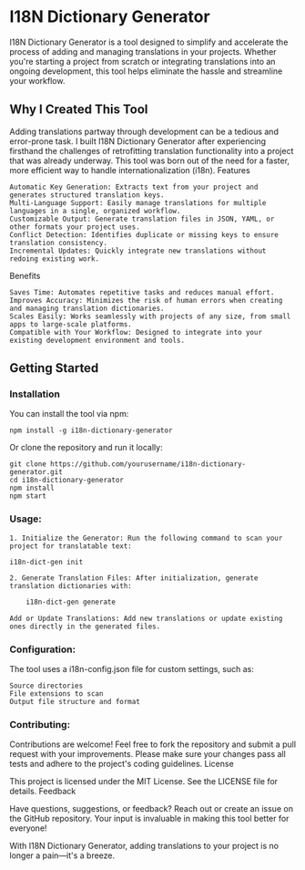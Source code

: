 # **I18N Dictionary Generator**

I18N Dictionary Generator is a tool designed to simplify and accelerate the process of adding and managing translations in your projects. Whether you're starting a project from scratch or integrating translations into an ongoing development, this tool helps eliminate the hassle and streamline your workflow.

## Why I Created This Tool

Adding translations partway through development can be a tedious and error-prone task. I built I18N Dictionary Generator after experiencing firsthand the challenges of retrofitting translation functionality into a project that was already underway. This tool was born out of the need for a faster, more efficient way to handle internationalization (i18n).
Features

    Automatic Key Generation: Extracts text from your project and generates structured translation keys.
    Multi-Language Support: Easily manage translations for multiple languages in a single, organized workflow.
    Customizable Output: Generate translation files in JSON, YAML, or other formats your project uses.
    Conflict Detection: Identifies duplicate or missing keys to ensure translation consistency.
    Incremental Updates: Quickly integrate new translations without redoing existing work.

Benefits

    Saves Time: Automates repetitive tasks and reduces manual effort.
    Improves Accuracy: Minimizes the risk of human errors when creating and managing translation dictionaries.
    Scales Easily: Works seamlessly with projects of any size, from small apps to large-scale platforms.
    Compatible with Your Workflow: Designed to integrate into your existing development environment and tools.

## Getting Started

### Installation

You can install the tool via npm:

```shell
npm install -g i18n-dictionary-generator
```

Or clone the repository and run it locally:

```shell
git clone https://github.com/yourusername/i18n-dictionary-generator.git
cd i18n-dictionary-generator
npm install
npm start
```

### Usage:

    1. Initialize the Generator: Run the following command to scan your project for translatable text:

```shell
i18n-dict-gen init
```

    2. Generate Translation Files: After initialization, generate translation dictionaries with:

```bash
    i18n-dict-gen generate
```

    Add or Update Translations: Add new translations or update existing ones directly in the generated files.

### Configuration:

The tool uses a i18n-config.json file for custom settings, such as:

    Source directories
    File extensions to scan
    Output file structure and format

### Contributing:

Contributions are welcome! Feel free to fork the repository and submit a pull request with your improvements. Please make sure your changes pass all tests and adhere to the project's coding guidelines.
License

This project is licensed under the MIT License. See the LICENSE file for details.
Feedback

Have questions, suggestions, or feedback? Reach out or create an issue on the GitHub repository. Your input is invaluable in making this tool better for everyone!

With I18N Dictionary Generator, adding translations to your project is no longer a pain—it's a breeze.
